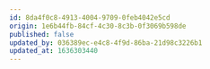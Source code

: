 ```yaml
---
id: 8da4f0c8-4913-4004-9709-0feb4042e5cd
origin: 1e6b44fb-84cf-4c30-8c3b-0f3069b598de
published: false
updated_by: 036389ec-e4c8-4f9d-86ba-21d98c3226b1
updated_at: 1636303440
---
```


